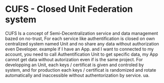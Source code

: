 # CUFS - Closed Unit Federation system
CUFS Is a concept of Semi-Decentralization service and data management bazed on no-trust, For each service like authentification is closed on own centralized system named Unit and no share any data without authorization even Developer. example if I have an App. and I want to connected to my account, you need to call Authentification Unit to get specific data, my App cannot get data without autorization even if is the same project. For developping an Unit, each keys / certificat is given and controled by system, and for production each keys / certificat is randomized and rotate automatically and inaccessible without authentorization by service. ua.

